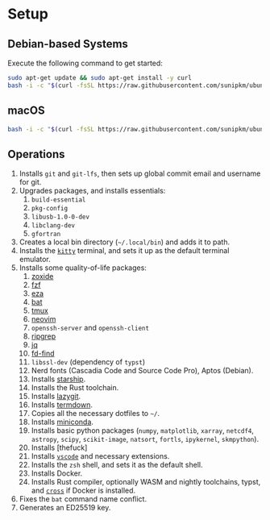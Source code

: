 # Setup
## Debian-based Systems
Execute the following command to get started:
```sh
sudo apt-get update && sudo apt-get install -y curl
bash -i -c "$(curl -fsSL https://raw.githubusercontent.com/sunipkm/ubuntu-setup/master/bootstrap.sh)"
```

## macOS
```sh
bash -i -c "$(curl -fsSL https://raw.githubusercontent.com/sunipkm/ubuntu-setup/master/bootstrap.sh)"
```

## Operations
1. Installs `git` and `git-lfs`, then sets up global commit email and username for git.
2. Upgrades packages, and installs essentials:
   1. `build-essential`
   2. `pkg-config`
   3. `libusb-1.0-0-dev`
   4. `libclang-dev`
   5. `gfortran`
3. Creates a local bin directory (`~/.local/bin`) and adds it to path.
4. Installs the [`kitty`](https://sw.kovidgoyal.net/kitty/) terminal, and sets it up as the default terminal emulator.
5. Installs some quality-of-life packages:
   1. [zoxide](https://github.com/ajeetdsouza/zoxide)
   2. [fzf](https://github.com/junegunn/fzf)
   3. [eza](https://github.com/eza-community/eza)
   4. [bat](https://github.com/sharkdp/bat)
   5. [tmux](https://github.com/tmux/tmux/wiki)
   6. [neovim](https://neovim.io/)
   7. `openssh-server` and `openssh-client`
   8. [ripgrep](https://github.com/BurntSushi/ripgrep)
   9. [jq](https://jqlang.org/)
   10. [fd-find](https://github.com/sharkdp/fd)
   11. `libssl-dev` (dependency of `typst`)
   12. Nerd fonts (Cascadia Code and Source Code Pro), Aptos (Debian).
   13. Installs [starship](https://starship.rs/).
   14. Installs the Rust toolchain.
   15. Installs [lazygit](https://github.com/jesseduffield/lazygit).
   16. Installs [termdown](https://github.com/trehn/termdown).
   17. Copies all the necessary dotfiles to `~/`.
   18. Installs [miniconda](https://docs.anaconda.com/miniconda/).
   19. Installs basic python packages (`numpy`, `matplotlib`, `xarray`, `netcdf4`, `astropy`, `scipy`, `scikit-image`, `natsort`, `fortls`, `ipykernel`, `skmpython`).
   1. Installs [thefuck]
   1. Installs [`vscode`](https://code.visualstudio.com/) and necessary extensions.
   1. Installs the `zsh` shell, and sets it as the default shell.
   2. Installs Docker.
   3. Installs Rust compiler, optionally WASM and nightly toolchains, typst, and [`cross`](https://github.com/cross-rs/cross) if Docker is installed.
6.  Fixes the `bat` command name conflict.
7.  Generates an ED25519 key.